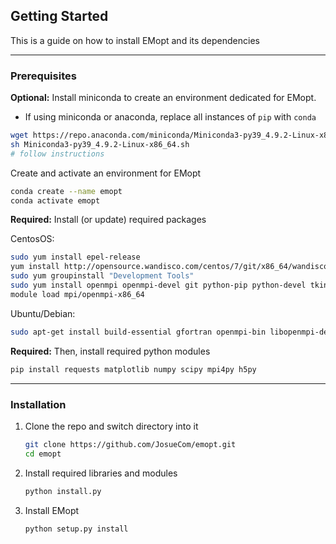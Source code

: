 ## Getting Started

This is a guide on how to install EMopt and its dependencies

---

### Prerequisites

**Optional:** Install miniconda to create an environment dedicated for EMopt.

* If using miniconda or anaconda, replace all instances of ``pip`` with ``conda``

```sh 
wget https://repo.anaconda.com/miniconda/Miniconda3-py39_4.9.2-Linux-x86_64.sh
sh Miniconda3-py39_4.9.2-Linux-x86_64.sh
# follow instructions
 ```

Create and activate an environment for EMopt

 ```sh
conda create --name emopt
conda activate emopt
 ```


**Required:** Install (or update) required packages

CentosOS:
  ```sh
sudo yum install epel-release
yum install http://opensource.wandisco.com/centos/7/git/x86_64/wandisco-git-release-7-2.noarch.rpm
sudo yum groupinstall "Development Tools"
sudo yum install openmpi openmpi-devel git python-pip python-devel tkinter
module load mpi/openmpi-x86_64
  ```

Ubuntu/Debian:
```sh
sudo apt-get install build-essential gfortran openmpi-bin libopenmpi-dev python python-dev python-pip git python-tk
```


**Required:** Then, install required python modules

```sh
pip install requests matplotlib numpy scipy mpi4py h5py
```

---

### Installation
1. Clone the repo and switch directory into it
   ```sh
   git clone https://github.com/JosueCom/emopt.git
   cd emopt
   ```
2. Install required libraries and modules
   ```sh
   python install.py
   ```
4. Install EMopt
   ```sh
   python setup.py install
   ```
